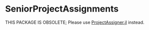 # SeniorProjectAssignments

THIS PACKAGE IS OBSOLETE; Please use [ProjectAssigner.jl](https://github.com/zsunberg/ProjectAssigner.jl) instead.
